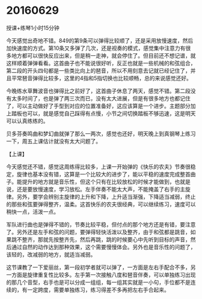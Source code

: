 # 20160629

授课+练琴1小时15分钟

今天感觉出奇地不错。849的第9条可以弹得比较顺了，还是采用放慢速度，然后加快速度的方式。第10条又多弹了几次，还是视奏的模式，感觉集中注意力有很多地方都可以很快反应出来，但是稍一走神，就会停住了。但目前还不想记谱，就这样顺着弹弹看看。这首曲子也不能说很好听，反正也就是一些机械的和弦组合，第二段的开头四句都是一些类比向上的琶音，所以不用刻意去记就已经记住了，并且平常琶音弹得比较多，这里的4指和5指切换也比较顺畅，总的来说感觉还好。

今晚练水草舞波音也弹得比之前好了，这首曲子休息了两天，感觉不错。第二段没有太多时间了，也是弹了两三次而已，没有太大进展，但是有很多地方也都记住了，可以主动做好了手型到对应的位置准备好，这应该算是一个进步。主题部分加上踏板也可以，就是感觉自己踩得有点慢，小节之间切换踏板不够迅速，这是明天可以认真练练的。

贝多芬奏鸣曲和梦幻曲就弹了那么一两次，感觉也还好，明天晚上到真钢琴上练习一下，周五上课估计就没有太大问题了。

【上课】

今天感觉还不错，感觉这周练得比较多，上课一开始弹的《快乐的农夫》节奏很稳定，旋律也基本没有错，这算是一个比较大的进步了，能以平稳的速度完成整首曲子。能提升的地方就是音乐性，但这个只有在比较放松的时候才能做到，也就是说，还是要放慢速度，学习放松。左手伴奏不能太大声，不能掩盖了右手的主旋律。另外，要学会辨别主旋律的上升和下降，上升适当渐强，下降适当减弱，终止的那些和弦要弹得整齐，温柔。这首快乐的农夫很经典，可以继续练习，速度可以稍快一点，活泼一点。

军队进行曲也是弹得不错的，节奏比较平稳，但付点的那个地方还是有错，要注意了。另外还是左手和弦的问题，要弹得轻快活泼以及整齐，由于和弦都是跳音，如果跳不整齐，那就先按整齐先，然后再跳，跳的时候要心中先听到目标的声音，然后通过自然的动作达到那种效果，这个需要慢慢体会。另外也是音乐性的问题了，该轻的，改减弱的地方，就适当减弱。

这节课教了一下爱丽丝，第一段初学者就可以弹了，一方面是左右手配合不多，另一方面是旋律重复性比较多。左手第一次接触八度和琶音伴奏，可以单独练习出现的那几个音型，右手也是可以分成一组组，每一组其实就是一小句，手位都不是连续的，有一定跨度，需要单独练习，练习得差不多再把左右手合起来。
